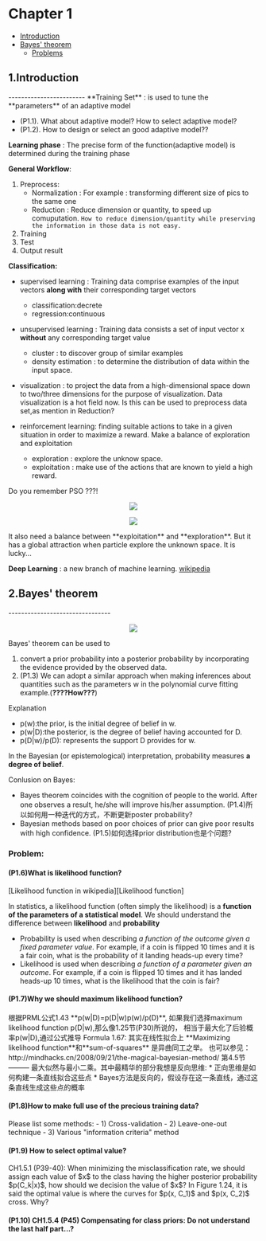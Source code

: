 Chapter 1
======================

* [Introduction](#introduction)
* [Bayes' theorem](#bayes)
	* [Problems](#bayes_problem)

<h2 id=introduction>1.Introduction</h2>
------------------------
**Training Set** : is used to tune the **parameters** of an adaptive model

- (P1.1). What about adaptive model? How to select adaptive model? 
- (P1.2). How to design or select an good adaptive model??

**Learning phase** : The precise form of the function(adaptive model) is determined during the training phase

**General Workflow**:

1. Preprocess:
	- Normalization : For example : transforming different size of pics to the same one
	- Reduction : Reduce dimension or quantity, to speed up comuputation. `How to reduce dimension/quantity while preserving the information in those data is not easy.`
2. Training
3. Test 
4. Output result

**Classification:**

- supervised learning : Training data comprise examples of the input vectors **along with** their corresponding target vectors
	- classification:decrete 
	- regression:continuous

- unsupervised learning : Training data consists a set of input vector x **without** any corresponding target value
	- cluster : to discover group of similar examples
	- density estimation : to determine the distribution of data within the input space.

- visualization : to project the data from a high-dimensional space down to two/three dimensions for the purpose of visualization. Data visualization is a hot field now. Is this can be used to preprocess data set,as mention in Reduction?

- reinforcement learning: finding suitable actions to take in a given situation in order to maximize a reward.
	Make a balance of exploration and exploitation
	- exploration : explore the unknow space.
	- exploitation : make use of the actions that are known to yield a high reward.

Do you remember PSO ???!
<p align="center">
<img src=http://latex.codecogs.com/gif.latex?V%28t&plus;1%29%20%3D%20w*V%28t%29%20&plus;%20C_%7B1%7D*R_%7B1%7D*%28P%28t%29%20-%20X%28t%29%29%20&plus;%20C_%7B2%7D*R_%7B2%7D*%28G%28t%29%20-%20X%28t%29%29>
</p>

<p align="center">
<img src=http://latex.codecogs.com/gif.latex?X%28t&plus;1%29%20%3D%20X%28t%29%20&plus;%20V%28t&plus;1%29>
</p>
It also need a balance between **exploitation** and **exploration**. But it has a global attraction when particle explore the unknown space. It is lucky...

**Deep Learning** : a new branch of machine learning. [wikipedia][deep_learning]

<h2 id=bayes>2.Bayes' theorem</h2>
--------------------------------
<p align="center">
<img src=http://latex.codecogs.com/gif.latex?p%5C%28w%7CD%5C%29%20%3D%20%5Cfrac%7Bp%5C%28D%7Cw%5C%29p%5C%28w%5C%29%7D%7Bp%5C%28D%5C%29%7D>
</p>
Bayes' theorem can be used to 

1. convert a prior probability into a posterior probability by incorporating the evidence provided by the observed data. 
2. (P1.3) We can adopt a similar approach when making inferences about quantities such as the parameters w in the polynomial curve fitting example.(**????How???**)

Explanation

* p(w):the prior, is the initial degree of belief in w. 
* p(w|D):the posterior, is the degree of belief having accounted for D.
* p(D|w)/p(D): represents the support D provides for w.

In the Bayesian \(or epistemological\) interpretation, probability measures **a degree of belief**.

Conlusion on Bayes: 

- Bayes theorem coincides with the cognition of people to the world. After one observes a result, he/she will improve his/her assumption. (P1.4)所以如何用一种迭代的方式，不断更新poster probability?
- Bayesian methods based on poor choices of prior can give poor results with high confidence. (P1.5)如何选择prior distribution也是个问题?

<h3 id=bayes_problem>Problem:</h3>
<h4 id=likelihood>(P1.6)What is likelihood function?</h4>
[Likelihood function in wikipedia][Likelihood function]

In statistics, a likelihood function (often simply the likelihood) is a **function of the parameters of a statistical model**.
We should understand the difference between **likelihood** and **probability**

* Probability is used when describing *a function of the outcome given a fixed parameter value*. For example, if a coin is flipped 10 times and it is a fair coin, what is the probability of it landing heads-up every time? 
* Likelihood is used when describing *a function of a parameter given an outcome*. For example, if a coin is flipped 10 times and it has landed heads-up 10 times, what is the likelihood that the coin is fair?

<h4 id=why_likelihood> (P1.7)Why we should maximum likelihood function?</h4>
根据PRML公式1.43 
**p(w|D)=p(D|w)p(w)/p(D)**, 
如果我们选择maximum likelihood function p(D|w),那么像1.25节(P30)所说的，
相当于最大化了后验概率p(w|D),通过公式推导 Formula 1.67: 其实在线性拟合上 **Maximizing likelihood function**和**sum-of-squares**
是异曲同工之举。 也可以参见： http://mindhacks.cn/2008/09/21/the-magical-bayesian-method/ 第4.5节——— 最大似然与最小二乘。其中最精华的部分我想是反向思维:
* 正向思维是如何构建一条直线拟合这些点
* Bayes方法是反向的，假设存在这一条直线，通过这条直线生成这些点的概率

<h4 id=Use_TrainingData> (P1.8)How to make full use of the precious training data?</h4>
Please list some methods: 
- 1) Cross-validation
- 2) Leave-one-out technique
- 3) Various "information criteria" method


<h4 id=Use_OptimalValue39> (P1.9) How to select optimal value? </h4>
CH1.5.1 (P39-40): When minimizing the misclassification rate,
we should assign each value of $x$ to the class having
the higher posterior probability $p(C_k|x)$, how should
we decision the value of $x$? In Figure 1.24, it is said
the optimal value is where the curves for $p(x, C_1)$
and $p(x, C_2)$ cross. Why?


<h4 id=Use_Compensating45> (P1.10) CH1.5.4 (P45) Compensating for class priors: Do not understand the
last half part...?</h4>

[deep_learning]: http://en.wikipedia.org/wiki/Deep_learning
[Likelihood function]: https://en.wikipedia.org/wiki/Likelihood_function

